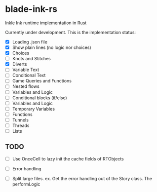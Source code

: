 # blade-ink-rs
Inkle Ink runtime implementation in Rust

Currently under development. This is the implementation status:

- [x] Loading .json file
- [x] Show plain lines (no logic nor choices)
- [x] Choices
- [ ] Knots and Stitches
- [x] Diverts
- [ ] Variable Text
- [ ] Conditional Text
- [ ] Game Queries and Functions
- [ ] Nested flows
- [ ] Variables and Logic
- [ ] Conditional blocks (if/else)
- [ ] Variables and Logic
- [ ] Temporary Variables
- [ ] Functions
- [ ] Tunnels
- [ ] Threads
- [ ] Lists

## TODO

- [ ] Use OnceCell to lazy init the cache fields of RTObjects
- [ ] Error handling
- [ ] Split large files. ex. Get the error handling out of the Story class. The performLogic 



